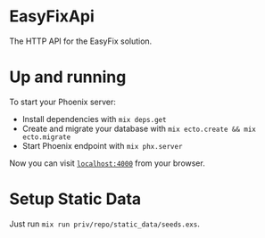 # EasyFixApi

The HTTP API for the EasyFix solution.

# Up and running
To start your Phoenix server:

  * Install dependencies with `mix deps.get`
  * Create and migrate your database with `mix ecto.create && mix ecto.migrate`
  * Start Phoenix endpoint with `mix phx.server`

Now you can visit [`localhost:4000`](http://localhost:4000) from your browser.

# Setup Static Data
Just run `mix run priv/repo/static_data/seeds.exs`.

